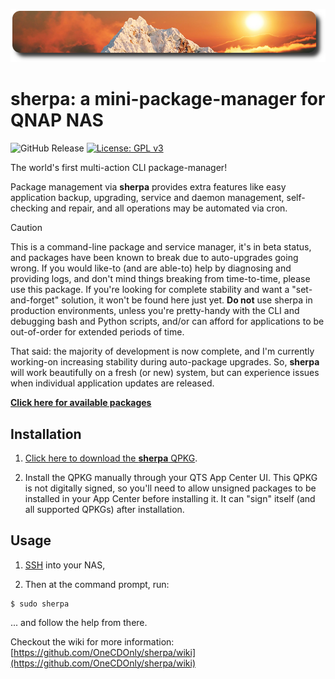 ![icon](images/sherpa.readme.png)

sherpa: a mini-package-manager for QNAP NAS
============================================

![GitHub Release](https://img.shields.io/github/v/release/OneCDOnly/sherpa)
[![License: GPL v3](https://img.shields.io/badge/License-GPLv3-blue.svg)](https://www.gnu.org/licenses/gpl-3.0)

The world's first multi-action CLI package-manager!

Package management via **sherpa** provides extra features like easy application backup, upgrading, service and daemon management, self-checking and repair, and all operations may be automated via cron.

> [!CAUTION]
> This is a command-line package and service manager, it's in beta status, and packages have been known to break due to auto-upgrades going wrong. If you would like-to (and are able-to) help by diagnosing and providing logs, and don't mind things breaking from time-to-time, please use this package. If you're looking for complete stability and want a "set-and-forget" solution, it won't be found here just yet. <b>Do not</b> use sherpa in production environments, unless you're pretty-handy with the CLI and debugging bash and Python scripts, and/or can afford for applications to be out-of-order for extended periods of time.
>
> That said: the majority of development is now complete, and I'm currently working-on increasing stability during auto-package upgrades. So, <b>sherpa</b> will work beautifully on a fresh (or new) system, but can experience issues when individual application updates are released.

<b>[Click here for available packages](https://github.com/OneCDOnly/sherpa/wiki/Packages)</b>


## Installation

1) [Click here to download the **sherpa** QPKG](https://github.com/OneCDOnly/sherpa/releases/download/v240405/sherpa_240405.qpkg).

2) Install the QPKG manually through your QTS App Center UI. This QPKG is not digitally signed, so you'll need to allow unsigned packages to be installed in your App Center before installing it. It can "sign" itself (and all supported QPKGs) after installation.


## Usage

1) [SSH](https://www.qnap.com/en/how-to/faq/article/how-do-i-access-my-qnap-nas-using-ssh) into your NAS,

2) Then at the command prompt, run:

```
$ sudo sherpa
```

... and follow the help from there.

Checkout the wiki for more information: [https://github.com/OneCDOnly/sherpa/wiki](https://github.com/OneCDOnly/sherpa/wiki)
